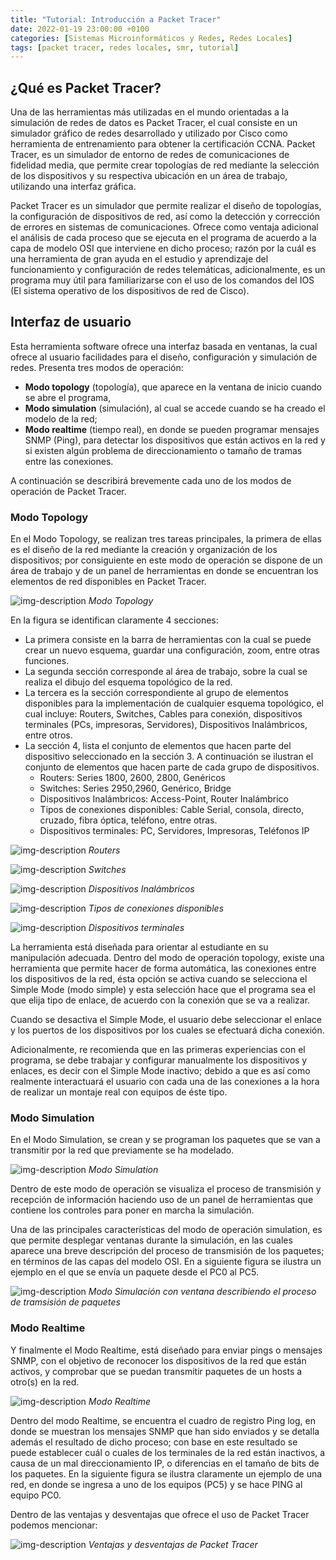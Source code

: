 ```yaml
---
title: "Tutorial: Introducción a Packet Tracer"
date: 2022-01-19 23:00:00 +0100
categories: [Sistemas Microinformáticos y Redes, Redes Locales]
tags: [packet tracer, redes locales, smr, tutorial]
---
```


## ¿Qué es Packet Tracer?

Una de las herramientas más utilizadas en el mundo orientadas a la simulación de redes de datos es Packet Tracer, el cual consiste en un simulador gráfico de redes desarrollado y utilizado por Cisco como herramienta de entrenamiento para obtener la certificación CCNA. Packet Tracer, es un simulador de entorno de redes de comunicaciones de fidelidad media, que permite crear topologías de red mediante la selección de los dispositivos y su respectiva ubicación en un área de trabajo, utilizando una interfaz gráfica.

Packet Tracer es un simulador que permite realizar el diseño de topologías, la configuración de dispositivos de red, así como la detección y corrección de errores en sistemas de comunicaciones. Ofrece como ventaja adicional el análisis de cada proceso que se ejecuta en el programa de acuerdo a la capa de modelo OSI que interviene en dicho proceso; razón por la cuál es una herramienta de gran ayuda en el estudio y aprendizaje del funcionamiento y configuración de redes telemáticas, adicionalmente, es un programa muy útil para familiarizarse con el uso de los comandos del IOS (El sistema operativo de los dispositivos de red de Cisco).

## Interfaz de usuario

Esta herramienta software ofrece una interfaz basada en ventanas, la cual ofrece al usuario facilidades para el diseño, configuración y simulación de redes. Presenta tres modos de operación: 

- **Modo topology** (topología), que aparece en la ventana de inicio cuando se abre el programa, 
- **Modo simulation** (simulación), al cual se accede cuando se ha creado el modelo de la red; 
- **Modo realtime** (tiempo real), en donde se pueden programar mensajes SNMP (Ping), para detectar los dispositivos que están activos en la red y si existen algún problema de direccionamiento o tamaño de tramas entre las conexiones. 

A continuación se describirá brevemente cada uno de los modos de operación de Packet Tracer.

### Modo Topology

En el Modo Topology, se realizan tres tareas principales, la primera de ellas es el diseño de la red mediante la creación y organización de los dispositivos; por consiguiente en este modo de operación se dispone de un área de trabajo y de un panel de herramientas en donde se encuentran los elementos de red disponibles en Packet Tracer.

![img-description](/assets/img/tutorial-packet-tracer/secciones.png)
_Modo Topology_

En la figura se identifican claramente 4 secciones: 

- La primera consiste en la barra de herramientas con la cual se puede crear un nuevo esquema, guardar una configuración, zoom, entre otras funciones. 
- La segunda sección corresponde al área de trabajo, sobre la cual se realiza el dibujo del esquema topológico de la red. 
- La tercera es la sección correspondiente al grupo de elementos disponibles para la implementación de cualquier esquema topológico, el cual incluye: Routers, Switches, Cables para conexión, dispositivos terminales (PCs, impresoras, Servidores), Dispositivos Inalámbricos, entre otros. 
- La sección 4, lista el conjunto de elementos que hacen parte del dispositivo seleccionado en la sección 3. A continuación se ilustran el conjunto de elementos que hacen parte de cada grupo de dispositivos.
    - Routers: Series 1800, 2600, 2800, Genéricos
    - Switches: Series 2950,2960, Genérico, Bridge
    - Dispositivos Inalámbricos: Access-Point, Router Inalámbrico
    - Tipos de conexiones disponibles: Cable Serial, consola, directo, cruzado, fibra óptica, teléfono, entre otras.
    - Dispositivos terminales: PC, Servidores, Impresoras, Teléfonos IP

![img-description](/assets/img/tutorial-packet-tracer/routers.png)
_Routers_

![img-description](/assets/img/tutorial-packet-tracer/switches.png)
_Switches_

![img-description](/assets/img/tutorial-packet-tracer/wireless-devices.png)
_Dispositivos Inalámbricos_

![img-description](/assets/img/tutorial-packet-tracer/connections.png)
_Tipos de conexiones disponibles_

![img-description](/assets/img/tutorial-packet-tracer/end-devices.png)
_Dispositivos terminales_

La herramienta está diseñada para orientar al estudiante en su manipulación adecuada. Dentro del modo de operación topology, existe una herramienta que permite hacer de forma automática, las conexiones entre los dispositivos de la red, ésta opción se activa cuando se selecciona el Simple Mode (modo simple) y esta selección hace que el programa sea el que elija tipo de enlace, de acuerdo con la conexión que se va a realizar.

Cuando se desactiva el Simple Mode, el usuario debe seleccionar el enlace y los puertos de los dispositivos por los cuales se efectuará dicha conexión.

Adicionalmente, re recomienda que en las primeras experiencias con el programa, se debe trabajar y configurar manualmente los dispositivos y enlaces, es decir con el Simple Mode inactivo; debido a que es así como realmente interactuará el usuario con cada una de las conexiones a la hora de realizar un montaje real con equipos de éste tipo.

### Modo Simulation

En el Modo Simulation, se crean y se programan los paquetes que se van a transmitir por la red que previamente se ha modelado.

![img-description](/assets/img/tutorial-packet-tracer/modo-simulacion.png)
_Modo Simulation_

Dentro de este modo de operación se visualiza el proceso de transmisión y recepción de información haciendo uso de un panel de herramientas que contiene los controles para poner en marcha la simulación.

Una de las principales características del modo de operación simulation, es que permite desplegar ventanas durante la simulación, en las cuales aparece una breve descripción del proceso de transmisión de los paquetes; en términos de las capas del modelo OSI. En a siguiente figura se ilustra un ejemplo en el que se envía un paquete desde el PC0 al PC5.

![img-description](/assets/img/tutorial-packet-tracer/modo-simulacion-2.png)
_Modo Simulación con ventana describiendo el proceso de tramsisión de paquetes_

### Modo Realtime

Y finalmente el Modo Realtime, está diseñado para enviar pings o mensajes SNMP, con el objetivo de reconocer los dispositivos de la red que están activos, y comprobar que se puedan transmitir paquetes de un hosts a otro(s) en la red.

![img-description](/assets/img/tutorial-packet-tracer/modo-operacion-tiempo-real.png)
_Modo Realtime_

Dentro del modo Realtime, se encuentra el cuadro de registro Ping log, en donde se muestran los mensajes SNMP que han sido enviados y se detalla además el resultado de dicho proceso; con base en este resultado se puede establecer cuál o cuales de los terminales de la red están inactivos, a causa de un mal direccionamiento IP, o diferencias en el tamaño de bits de los paquetes. En la siguiente figura se ilustra claramente un ejemplo de una red, en donde se ingresa a uno de los equipos (PC5) y se hace PING al equipo PC0.

Dentro de las ventajas y desventajas que ofrece el uso de Packet Tracer podemos mencionar:

![img-description](/assets/img/tutorial-packet-tracer/ventajas-desventajas.png)
_Ventajas y desventajas de Packet Tracer_
